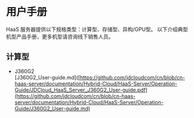 # **用户手册**

HaaS 服务器提供以下规格类型：计算型、存储型、异构/GPU型。 以下介绍典型机型产品手册，更多机型请咨询线下销售人员。

## **计算型**
- J360G2  
  [J360G2_User-guide.md]([https://github.com/jdcloudcom/cn/blob/cn-haas-server/documentation/Hybrid-Cloud/HaaS-Server/Operation-Guide/JDCloud_HaaS_Server_J360G2_User-guide.pdf](https://github.com/jdcloudcom/cn/blob/cn-haas-server/documentation/Hybrid-Cloud/HaaS-Server/Operation-Guide/J360G2_User-guide.md)

